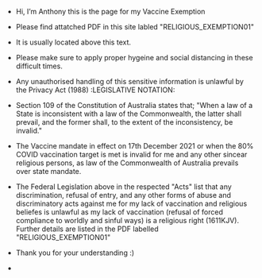 - Hi, I’m Anthony this is the page for my Vaccine Exemption 
- Please find attatched PDF in this site labled "RELIGIOUS_EXEMPTION01"
- It is usually located above this text. 

- Please make sure to apply proper hygeine and social distancing in these difficult times. 

- Any unauthorised handling of this sensitive information is unlawful by the Privacy Act (1988)
:LEGISLATIVE NOTATION:
- Section 109 of the Constitution of Australia states that; "When a law of a State is inconsistent with a law of the Commonwealth, the latter shall prevail, and the former shall, to the extent of the inconsistency, be invalid."
- The Vaccine mandate in effect on 17th December 2021 or when the 80% COVID vaccination target is met is invalid for me and any other sincear religious persons, as law of the Commonwealth of Australia prevails over state mandate.
- The Federal Legislation above in the respected "Acts" list that any discrimination, refusal of entry, and any other forms of abuse and discriminatory acts against me for my lack of vaccination and religious beliefes is unlawful as my lack of vaccination (refusal of forced compliance to worldly and sinful ways) is a religious right (1611KJV). Further details are listed in the PDF labelled "RELIGIOUS_EXEMPTION01"
- Thank you for your understanding :) 
- 
<!---
SATO2008/SATO2008 is a ✨ special ✨ repository because its `README.md` (this file) appears on your GitHub profile.
You can click the Preview link to take a look at your changes.
--->
